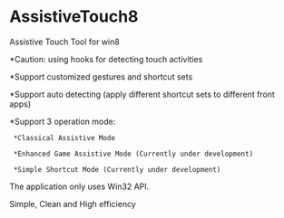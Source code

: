 AssistiveTouch8
===============

Assistive Touch Tool for win8


*Caution: using hooks for detecting touch activities

*Support customized gestures and shortcut sets

*Support auto detecting (apply different shortcut sets to different front apps)

*Support 3 operation mode:

     *Classical Assistive Mode
     
     *Enhanced Game Assistive Mode (Currently under development)
     
     *Simple Shortcut Mode (Currently under development)
   
   
The application only uses Win32 API.

Simple, Clean and High efficiency

